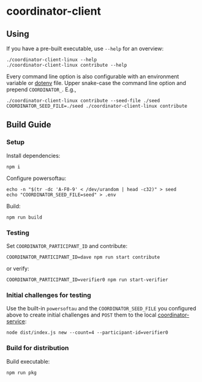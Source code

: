 # coordinator-client

## Using

If you have a pre-built executable, use `--help` for an overview:

```
./coordinator-client-linux --help
./coordinator-client-linux contribute --help
```

Every command line option is also configurable with an environment
variable or [dotenv](https://www.npmjs.com/package/dotenv)
file. Upper snake-case the command line option and prepend
`COORDINATOR_`.  E.g.,

```
./coordinator-client-linux contribute --seed-file ./seed
COORDINATOR_SEED_FILE=./seed ./coordinator-client-linux contribute
```

## Build Guide

### Setup

Install dependencies:

```
npm i
```

Configure powersoftau:

```
echo -n "$(tr -dc 'A-F0-9' < /dev/urandom | head -c32)" > seed
echo "COORDINATOR_SEED_FILE=seed" > .env
```

Build:

```
npm run build
```

### Testing

Set `COORDINATOR_PARTICIPANT_ID` and contribute:

```
COORDINATOR_PARTICIPANT_ID=dave npm run start contribute
```

or verify:

```
COORDINATOR_PARTICIPANT_ID=verifier0 npm run start-verifier
```

### Initial challenges for testing

Use the built-in `powersoftau` and the `COORDINATOR_SEED_FILE` you configured
above to create initial challenges and `POST` them to the local
[coordinator-service](../coordinator-service):

```
node dist/index.js new --count=4 --participant-id=verifier0
```

### Build for distribution

Build executable:

```
npm run pkg
```
